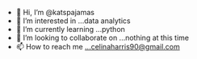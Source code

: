 - 👋 Hi, I’m @katspajamas
- 👀 I’m interested in ...data analytics
- 🌱 I’m currently learning ...python
- 💞️ I’m looking to collaborate on ...nothing at this time
- 📫 How to reach me ...celinaharris90@gmail.com

<!---
katspajamas/katspajamas is a ✨ special ✨ repository because its `README.md` (this file) appears on your GitHub profile.
You can click the Preview link to take a look at your changes.
--->
